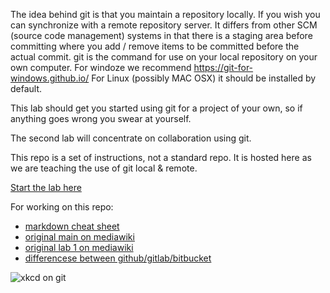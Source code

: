The idea behind git is that you maintain a repository locally. If you
wish you can synchronize with a remote repository server. It differs
from other SCM (source code management) systems in that there is a
staging area before committing where you add / remove items to be
committed before the actual commit. git is the command for use on your
local repository on your own computer. For windoze we recommend
<https://git-for-windows.github.io/> For Linux (possibly MAC OSX) it
should be installed by default.

This lab should get you started using git for a project of your own,
so if anything goes wrong you swear at yourself.

The second lab will concentrate on collaboration using git.

This repo is a set of instructions, not a standard repo. It is hosted
here as we are teaching the use of git local & remote.

[Start the lab here](Labtext1.md)

For working on this repo:

-   [markdown cheat sheet](https://github.com/adam-p/markdown-here/wiki/Markdown-Cheatsheet)
-   [original main on mediawiki](http://wiki.pcampbell.profweb.ca/index.php/Using\_git)
-   [original lab 1 on mediawiki](http://wiki.pcampbell.profweb.ca/index.php/Introductory\_Git\_Lab)
-   [differencese between github/gitlab/bitbucket](https://about.gitlab.com/2016/01/27/comparing-terms-gitlab-github-bitbucket/)

![xkcd on git](https://imgs.xkcd.com/comics/git_2x.png)
